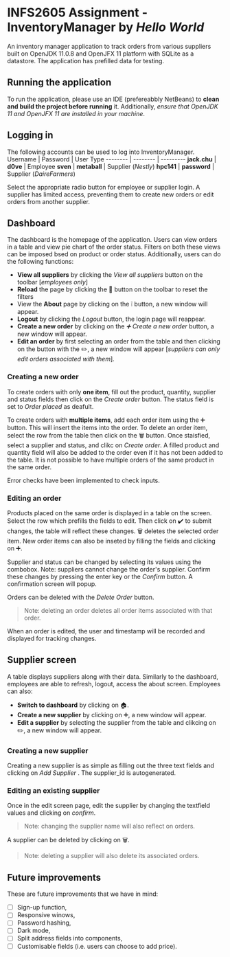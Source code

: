 # INFS2605 Assignment - InventoryManager by *Hello World*
An inventory manager application to track orders from various suppliers built on OpenJDK 11.0.8 and OpenJFX 11 platform with SQLite as a datastore. The application has prefilled data for testing.

## Running the application ##
To run the application, please use an IDE (prefereabbly NetBeans) to **clean and build the project before running** it.
Additionally, *ensure that OpenJDK 11 and OpenJFX 11 are installed in your machine*.

## Logging in ##
The following accounts can be used to log into InventoryManager.
Username | Password | User Type 
-------- | -------- | ---------
**jack.chu** | **d0ve** | Employee
**sven** | **metaball** | Supplier (*Nestly*)
**hpc141** | **password** | Supplier (*DaireFarmers*)

Select the appropriate radio button for employee or supplier login. A supplier has limited access, preventing them to create new orders or edit orders from another supplier.

## Dashboard ##
The dashboard is the homepage of the application. Users can view orders in a table and view pie chart of the order status. Filters on both these views can be imposed bsed on product or order status. Additionally, users can do the following functions:
* **View all suppliers** by clicking the *View all suppliers* button on the toolbar [*employees only*]
* **Reload** the page by clicking the :arrows_counterclockwise: button on the toolbar to reset the filters
* View the **About** page by clicking on the :grey_exclamation: button, a new window will appear.
* **Logout** by clicking the *Logout* button, the login page will reappear.
* **Create a new order** by clicking on the *:heavy_plus_sign: Create a new order* button, a new window will appear.
* **Edit an order** by first selecting an order from the table and then clicking on the button with the :pencil2:, a new window will appear [*suppliers can only edit orders associated with them*].

### Creating a new order ###
To create orders with only **one item**, fill out the product, quantity, supplier and status fields then click on the *Create order* button. The status field is set to *Order placed* as deafult.

To create orders with **multiple items**, add each order item using the :heavy_plus_sign: button. This will insert the items into the order. To delete an order item, select the row from the table then click on the :wastebasket: button. Once staisfied, select a supplier and status, and clikc on *Create order*. A filled product and quantity field will also be added to the order even if it has not been added to the table. It is not possible to have multiple orders of the same product in the same order.

Error checks have been implemented to check inputs.

### Editing an order ###
Products placed on the same order is displayed in a table on the screen. Select the row which prefills the fields to edit. Then click on :heavy_check_mark: to submit changes, the table will reflect these changes. :wastebasket: deletes the selected order item. New order items can also be inseted by filling the fields and clicking on :heavy_plus_sign:.

Supplier and status can be changed by selecting its values using the combobox. Note: suppliers cannot change the order's supplier. Confirm these changes by pressing the enter key or the *Confirm* button. A confirmation screen will popup.

Orders can be deleted with the *Delete Order* button.
> Note: deleting an order deletes all order items associated with that order.

When an order is edited, the user and timestamp will be recorded and displayed for tracking changes.

## Supplier screen ###
A table displays suppliers along with their data. Similarly to the dashboard, employees are able to refresh, logout, access the about screen. Employees can also:
* **Switch to dashboard** by clicking on :house:.
* **Create a new supplier** by clicking on :heavy_plus_sign:, a new window will appear.
* **Edit a supplier** by selecting the supplier from the table and clikcing on :pencil2:, a new window will appear.

### Creating a new supplier ###
Creating a new supplier is as simple as filling out the three text fields and clicking on *Add Supplier* . The supplier_id is autogenerated.

### Editing an existing supplier ###
Once in the edit screen page, edit the supplier by changing the textfield values and clicking on *confirm*.
> Note: changing the supplier name will also reflect on orders.

A supplier can be deleted by clicking on :wastebasket:.
> Note: deleting a supplier will also delete its associated orders.

## Future improvements ##
These are future improvements that we have in mind:
- [ ] Sign-up function,
- [ ] Responsive winows,
- [ ] Password hashing,
- [ ] Dark mode,
- [ ] Split address fields into components,
- [ ] Customisable fields (i.e. users can choose to add price).
